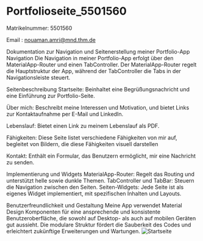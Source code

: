 # Portfolioseite_5501560

Matrikelnummer: 5501560

Email : nouaman.amri@mnd.thm.de


Dokumentation zur Navigation und Seitenerstellung meiner Portfolio-App
Navigation
Die Navigation in meiner Portfolio-App erfolgt über den MaterialApp-Router und einen TabController. Der MaterialApp-Router regelt die Hauptstruktur der App, während der TabController die Tabs in der Navigationsleiste steuert.

Seitenbeschreibung
Startseite: Beinhaltet eine Begrüßungsnachricht und eine Einführung zur Portfolio-Seite.

Über mich: Beschreibt meine Interessen und Motivation, und bietet Links zur Kontaktaufnahme per E-Mail und LinkedIn.

Lebenslauf: Bietet einen Link zu meinem Lebenslauf als PDF.

Fähigkeiten: Diese Seite listet verschiedene Fähigkeiten von mir auf, begleitet von Bildern, die diese Fähigkeiten visuell darstellen

Kontakt: Enthält ein Formular, das Benutzern ermöglicht, mir eine Nachricht zu senden.

Implementierung und Widgets
MaterialApp-Router: Regelt das Routing und unterstützt helle sowie dunkle Themen.
TabController und TabBar: Steuern die Navigation zwischen den Seiten.
Seiten-Widgets: Jede Seite ist als eigenes Widget implementiert, mit spezifischen Inhalten und Layouts.

Benutzerfreundlichkeit und Gestaltung
Meine App verwendet Material Design Komponenten für eine ansprechende und konsistente Benutzeroberfläche, die sowohl auf Desktop- als auch auf mobilen Geräten gut aussieht. Die modulare Struktur fördert die Sauberkeit des Codes und erleichtert zukünftige Erweiterungen und Wartungen.
![Startseite](lib/Screenshots/Startseite.png)
